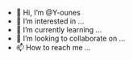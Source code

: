 - 👋 Hi, I’m @Y-ounes
- 👀 I’m interested in ...
- 🌱 I’m currently learning ...
- 💞️ I’m looking to collaborate on ...
- 📫 How to reach me ...

<!---
Y-ounes/Y-ounes is a ✨ special ✨ repository because its `README.md` (this file) appears on your GitHub profile.
You can click the Preview link to take a look at your changes.
--->
